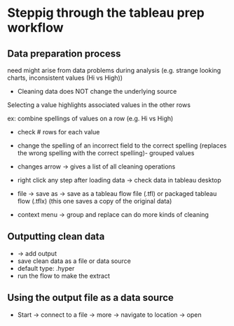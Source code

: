 # Steppig through the tableau prep workflow

## Data preparation process

need might arise from data problems during analysis (e.g. strange looking charts, inconsistent values (Hi vs High))

- Cleaning data does NOT change the underlying source

Selecting a value highlights associated values in the other rows

ex: combine spellings of values on a row (e.g. Hi vs High)

- check # rows for each value
- change the spelling of an incorrect field to the correct spelling (replaces the wrong spelling with the correct spelling)- grouped values
- changes arrow -> gives a list of all cleaning operations
- right click any step after loading data -> check data in tableau desktop
- file -> save as -> save as a tableau flow file (.tfl) or packaged tableau flow (.tflx) (this one saves a copy of the original data)

- context menu -> group and replace can do more kinds of cleaning

## Outputting clean data

- -> add output
- save clean data as a file or data source
- default type: .hyper
- run the flow to make the extract

## Using the output file as a data source

- Start -> connect to a file -> more -> navigate to location -> open 
